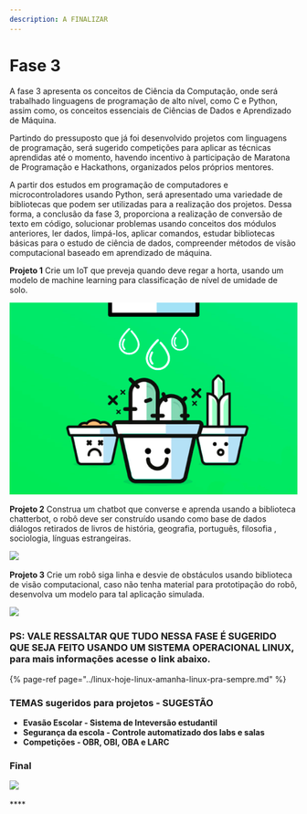 ```yaml
---
description: A FINALIZAR
---
```


# Fase 3

A fase 3 apresenta os conceitos de Ciência da Computação, onde será trabalhado  linguagens de programação de alto nível, como C e Python, assim como, os conceitos essenciais de Ciências de Dados e Aprendizado de Máquina. 

Partindo do pressuposto que já foi desenvolvido projetos com linguagens de programação, será sugerido competições para aplicar as técnicas aprendidas até o momento, havendo incentivo à participação de Maratona de Programação e Hackathons, organizados pelos próprios mentores.

A partir dos estudos em programação de computadores e microcontroladores usando Python, será apresentado uma variedade de bibliotecas que podem ser utilizadas para a realização dos projetos. Dessa forma, a conclusão da fase 3, proporciona a realização de conversão de texto em código, solucionar  problemas usando conceitos dos módulos anteriores, ler dados, limpá-los, aplicar comandos, estudar bibliotecas básicas para o estudo de ciência de dados, compreender métodos de visão computacional baseado em aprendizado de máquina.   


**Projeto 1**  Crie um IoT que preveja quando deve regar a horta, usando um modelo de machine learning para classificação de nível de umidade de solo. 

![](../.gitbook/assets/image%20%289%29.png)

**Projeto 2**  Construa um chatbot que converse e aprenda usando a biblioteca chatterbot, o robô deve ser construído usando como base de dados diálogos retirados de livros de história, geografia, português, filosofia , sociologia, línguas estrangeiras. 

![](http://www.rapidsofttechnologies.com/blog/wp-content/uploads/2017/12/chat-bot.gif)

**Projeto 3** Crie um robô siga linha e desvie de obstáculos usando biblioteca de visão computacional, caso não tenha material para prototipação do robô, desenvolva um modelo para tal aplicação simulada.

![](https://www.pyimagesearch.com/wp-content/uploads/2015/09/ball-tracking-animated-02.gif)

### PS: VALE RESSALTAR QUE TUDO NESSA FASE É SUGERIDO QUE SEJA FEITO USANDO UM SISTEMA OPERACIONAL LINUX, para mais informações acesse o link abaixo.

{% page-ref page="../linux-hoje-linux-amanha-linux-pra-sempre.md" %}

### TEMAS sugeridos para projetos - SUGESTÃO 

* **Evasão Escolar - Sistema de Inteversão estudantil**
* **Segurança da escola - Controle automatizado dos labs e salas**
* **Competições - OBR, OBI, OBA e LARC**

### **Final** 

![](https://img.buzzfeed.com/buzzfeed-static/static/2016-05/16/5/enhanced/webdr10/anigif_enhanced-5605-1463391019-3.gif?downsize=700:*&output-format=auto&output-quality=auto)

\*\*\*\*

